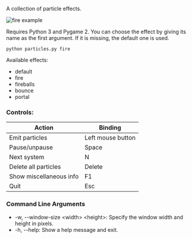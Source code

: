 A collection of particle effects.

![fire example](example_images/fire.png)

Requires Python 3 and Pygame 2. You can choose the effect by giving its name as the first argument.
If it is missing, the default one is used.
```
python particles.py fire
```
Available effects:
- default
- fire
- fireballs
- bounce
- portal


### Controls:
Action | Binding
--- | ---
Emit particles | Left mouse button
Pause/unpause | Space
Next system | N
Delete all particles | Delete
Show miscellaneous info | F1
Quit | Esc


### Command Line Arguments
- -w, --window-size \<width> \<height>: Specify the window width and height in pixels.
- -h, --help: Show a help message and exit.
